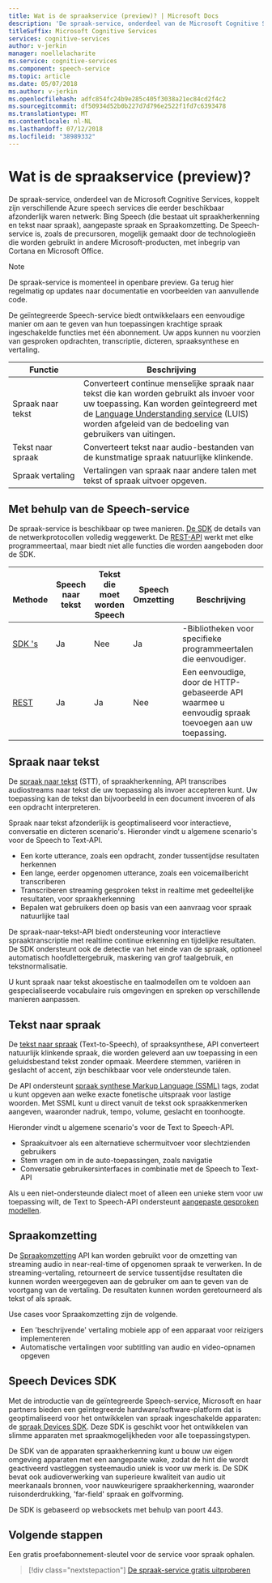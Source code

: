 ```yaml
---
title: Wat is de spraakservice (preview)? | Microsoft Docs
description: 'De spraak-service, onderdeel van de Microsoft Cognitive Services, koppelt zijn verschillende Azure speech services die eerder beschikbaar afzonderlijk waren netwerk: Bing Speech (die bestaat uit spraakherkenning en tekst naar spraak), aangepaste spraak en Spraakomzetting.'
titleSuffix: Microsoft Cognitive Services
services: cognitive-services
author: v-jerkin
manager: noellelacharite
ms.service: cognitive-services
ms.component: speech-service
ms.topic: article
ms.date: 05/07/2018
ms.author: v-jerkin
ms.openlocfilehash: adfc854fc24b9e285c405f3038a21ec84cd2f4c2
ms.sourcegitcommit: df50934d52b0b227d7d796e2522f1fd7c6393478
ms.translationtype: MT
ms.contentlocale: nl-NL
ms.lasthandoff: 07/12/2018
ms.locfileid: "38989332"
---
```

# <a name="what-is-the-speech-service-preview"></a>Wat is de spraakservice (preview)?

De spraak-service, onderdeel van de Microsoft Cognitive Services, koppelt zijn verschillende Azure speech services die eerder beschikbaar afzonderlijk waren netwerk: Bing Speech (die bestaat uit spraakherkenning en tekst naar spraak), aangepaste spraak en Spraakomzetting. De Speech-service is, zoals de precursoren, mogelijk gemaakt door de technologieën die worden gebruikt in andere Microsoft-producten, met inbegrip van Cortana en Microsoft Office.

> [!NOTE]
> De spraak-service is momenteel in openbare preview. Ga terug hier regelmatig op updates naar documentatie en voorbeelden van aanvullende code.

De geïntegreerde Speech-service biedt ontwikkelaars een eenvoudige manier om aan te geven van hun toepassingen krachtige spraak ingeschakelde functies met één abonnement. Uw apps kunnen nu voorzien van gesproken opdrachten, transcriptie, dicteren, spraaksynthese en vertaling.

|Functie|Beschrijving|
|-|-|
|Spraak naar tekst|Converteert continue menselijke spraak naar tekst die kan worden gebruikt als invoer voor uw toepassing. Kan worden geïntegreerd met de [Language Understanding service](https://docs.microsoft.com/azure/cognitive-services/luis/) (LUIS) worden afgeleid van de bedoeling van gebruikers van uitingen.|
|Tekst naar spraak|Converteert tekst naar audio-bestanden van de kunstmatige spraak natuurlijke klinkende.|
|Spraak&nbsp;vertaling|Vertalingen van spraak naar andere talen met tekst of spraak uitvoer opgeven.|

## <a name="using-the-speech-service"></a>Met behulp van de Speech-service

De spraak-service is beschikbaar op twee manieren. [De SDK](speech-sdk.md) de details van de netwerkprotocollen volledig weggewerkt. De [REST-API](rest-apis.md) werkt met elke programmeertaal, maar biedt niet alle functies die worden aangeboden door de SDK.

|<br>Methode|Speech<br>naar tekst|Tekst die moet worden<br>Speech|Speech<br>Omzetting|<br>Beschrijving|
|-|-|-|-|-|
|[SDK 's](speech-sdk.md)|Ja|Nee|Ja|-Bibliotheken voor specifieke programmeertalen die eenvoudiger.|
|[REST](rest-apis.md)|Ja|Ja|Nee|Een eenvoudige, door de HTTP-gebaseerde API waarmee u eenvoudig spraak toevoegen aan uw toepassing.|

## <a name="speech-to-text"></a>Spraak naar tekst

De [spraak naar tekst](speech-to-text.md) (STT), of spraakherkenning, API transcribes audiostreams naar tekst die uw toepassing als invoer accepteren kunt. Uw toepassing kan de tekst dan bijvoorbeeld in een document invoeren of als een opdracht interpreteren.

Spraak naar tekst afzonderlijk is geoptimaliseerd voor interactieve, conversatie en dicteren scenario's. Hieronder vindt u algemene scenario's voor de Speech to Text-API. 

* Een korte utterance, zoals een opdracht, zonder tussentijdse resultaten herkennen
* Een lange, eerder opgenomen utterance, zoals een voicemailbericht transcriberen
* Transcriberen streaming gesproken tekst in realtime met gedeeltelijke resultaten, voor spraakherkenning
* Bepalen wat gebruikers doen op basis van een aanvraag voor spraak natuurlijke taal

De spraak-naar-tekst-API biedt ondersteuning voor interactieve spraaktranscriptie met realtime continue erkenning en tijdelijke resultaten. De SDK ondersteunt ook de detectie van het einde van de spraak, optioneel automatisch hoofdlettergebruik, maskering van grof taalgebruik, en tekstnormalisatie.

U kunt spraak naar tekst akoestische en taalmodellen om te voldoen aan gespecialiseerde vocabulaire ruis omgevingen en spreken op verschillende manieren aanpassen.

## <a name="text-to-speech"></a>Tekst naar spraak

De [tekst naar spraak](text-to-speech.md) (Text-to-Speech), of spraaksynthese, API converteert natuurlijk klinkende spraak, die worden geleverd aan uw toepassing in een geluidsbestand tekst zonder opmaak. Meerdere stemmen, variëren in geslacht of accent, zijn beschikbaar voor vele ondersteunde talen.

De API ondersteunt [spraak synthese Markup Language (SSML)](speech-synthesis-markup.md) tags, zodat u kunt opgeven aan welke exacte fonetische uitspraak voor lastige woorden. Met SSML kunt u direct vanuit de tekst ook spraakkenmerken aangeven, waaronder nadruk, tempo, volume, geslacht en toonhoogte.

Hieronder vindt u algemene scenario's voor de Text to Speech-API.

* Spraakuitvoer als een alternatieve schermuitvoer voor slechtzienden gebruikers
* Stem vragen om in de auto-toepassingen, zoals navigatie
* Conversatie gebruikersinterfaces in combinatie met de Speech to Text-API

Als u een niet-ondersteunde dialect moet of alleen een unieke stem voor uw toepassing wilt, de Text to Speech-API ondersteunt [aangepaste gesproken modellen](how-to-customize-voice-font.md).

## <a name="speech-translation"></a>Spraakomzetting

De [Spraakomzetting](speech-translation.md) API kan worden gebruikt voor de omzetting van streaming audio in near-real-time of opgenomen spraak te verwerken. In de streaming-vertaling, retourneert de service tussentijdse resultaten die kunnen worden weergegeven aan de gebruiker om aan te geven van de voortgang van de vertaling. De resultaten kunnen worden geretourneerd als tekst of als spraak.

Use cases voor Spraakomzetting zijn de volgende.

* Een 'beschrijvende' vertaling mobiele app of een apparaat voor reizigers implementeren 
* Automatische vertalingen voor subtitling van audio en video-opnamen opgeven

## <a name="speech-devices-sdk"></a>Speech Devices SDK

Met de introductie van de geïntegreerde Speech-service, Microsoft en haar partners bieden een geïntegreerde hardware/software-platform dat is geoptimaliseerd voor het ontwikkelen van spraak ingeschakelde apparaten: de [spraak Devices SDK](speech-devices-sdk.md). Deze SDK is geschikt voor het ontwikkelen van slimme apparaten met spraakmogelijkheden voor alle toepassingstypen.

De SDK van de apparaten spraakherkenning kunt u bouw uw eigen omgeving apparaten met een aangepaste wake, zodat de hint die wordt geactiveerd vastleggen systeemaudio uniek is voor uw merk is. De SDK bevat ook audioverwerking van superieure kwaliteit van audio uit meerkanaals bronnen, voor nauwkeurigere spraakherkenning, waaronder ruisonderdrukking, 'far-field' spraak en golfvorming.

De SDK is gebaseerd op websockets met behulp van poort 443.

## <a name="next-steps"></a>Volgende stappen

Een gratis proefabonnement-sleutel voor de service voor spraak ophalen.

> [!div class="nextstepaction"]
> [De spraak-service gratis uitproberen](get-started.md)

